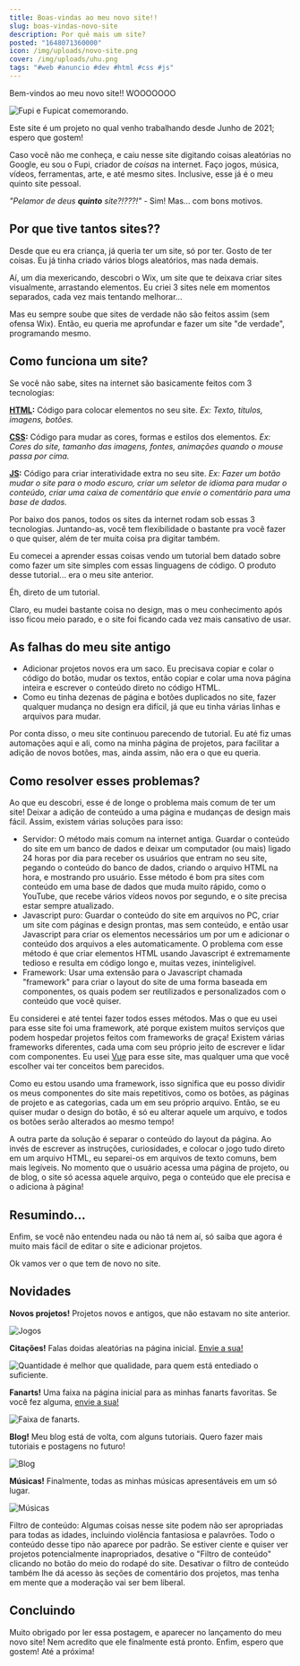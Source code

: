 ```yaml
---
title: Boas-vindas ao meu novo site!!
slug: boas-vindas-novo-site
description: Por quê mais um site?
posted: "1648071360000"
icon: /img/uploads/novo-site.png
cover: /img/uploads/uhu.png
tags: "#web #anuncio #dev #html #css #js"
---
```

Bem-vindos ao meu novo site!! WOOOOOOO

![Fupi e Fupicat comemorando.](/img/uploads/uhu.png)

Este site é um projeto no qual venho trabalhando desde Junho de 2021; espero que gostem!

Caso você não me conheça, e caiu nesse site digitando coisas aleatórias no Google, eu sou o Fupi, criador de *coisas* na internet. Faço jogos, música, vídeos, ferramentas, arte, e até mesmo sites. Inclusive, esse já é o meu quinto site pessoal.

*"Pelamor de deus **quinto** site?!???!"* - Sim! Mas... com bons motivos.

## Por que tive tantos sites??

Desde que eu era criança, já queria ter um site, só por ter. Gosto de ter coisas. Eu já tinha criado vários blogs aleatórios, mas nada demais.

Aí, um dia mexericando, descobri o Wix, um site que te deixava criar sites visualmente, arrastando elementos. Eu criei 3 sites nele em momentos separados, cada vez mais tentando melhorar...

Mas eu sempre soube que sites de verdade não são feitos assim (sem ofensa Wix). Então, eu queria me aprofundar e fazer um site "de verdade", programando mesmo.

## Como funciona um site?

Se você não sabe, sites na internet são basicamente feitos com 3 tecnologias:

**[HTML](https://pt.wikipedia.org/wiki/HTML):** Código para colocar elementos no seu site. *Ex: Texto, títulos, imagens, botões.*

**[CSS](https://pt.wikipedia.org/wiki/Cascading_Style_Sheets):** Código para mudar as cores, formas e estilos dos elementos. *Ex: Cores do site, tamanho das imagens, fontes, animações quando o mouse passa por cima.*

**[JS](https://pt.wikipedia.org/wiki/JavaScript):** Código para criar interatividade extra no seu site. *Ex: Fazer um botão mudar o site para o modo escuro, criar um seletor de idioma para mudar o conteúdo, criar uma caixa de comentário que envie o comentário para uma base de dados.*

Por baixo dos panos, todos os sites da internet rodam sob essas 3 tecnologias. Juntando-as, você tem flexibilidade o bastante pra você fazer o que quiser, além de ter muita coisa pra digitar também.

Eu comecei a aprender essas coisas vendo um tutorial bem datado sobre como fazer um site simples com essas linguagens de código. O produto desse tutorial... era o meu site anterior.

Éh, direto de um tutorial.

Claro, eu mudei bastante coisa no design, mas o meu conhecimento após isso ficou meio parado, e o site foi ficando cada vez mais cansativo de usar.

## As falhas do meu site antigo

* Adicionar projetos novos era um saco. Eu precisava copiar e colar o código do botão, mudar os textos, então copiar e colar uma nova página inteira e escrever o conteúdo direto no código HTML.
* Como eu tinha dezenas de página e botões duplicados no site, fazer qualquer mudança no design era difícil, já que eu tinha várias linhas e arquivos para mudar.

Por conta disso, o meu site continuou parecendo de tutorial. Eu até fiz umas automações aqui e ali, como na minha página de projetos, para facilitar a adição de novos botões, mas, ainda assim, não era o que eu queria.

## Como resolver esses problemas?

Ao que eu descobri, esse é de longe o problema mais comum de ter um site! Deixar a adição de conteúdo a uma página e mudanças de design mais fácil. Assim, existem várias soluções para isso:

* Servidor: O método mais comum na internet antiga. Guardar o conteúdo do site em um banco de dados e deixar um computador (ou mais) ligado 24 horas por dia para receber os usuários que entram no seu site, pegando o conteúdo do banco de dados, criando o arquivo HTML na hora, e mostrando pro usuário. Esse método é bom pra sites com conteúdo em uma base de dados que muda muito rápido, como o YouTube, que recebe vários vídeos novos por segundo, e o site precisa estar sempre atualizado.
* Javascript puro: Guardar o conteúdo do site em arquivos no PC, criar um site com páginas e design prontas, mas sem conteúdo, e então usar Javascript para criar os elementos necessários um por um e adicionar o conteúdo dos arquivos a eles automaticamente. O problema com esse método é que criar elementos HTML usando Javascript é extremamente tedioso e resulta em código longo e, muitas vezes, ininteligível.
* Framework: Usar uma extensão para o Javascript chamada "framework" para criar o layout do site de uma forma baseada em componentes, os quais podem ser reutilizados e personalizados com o conteúdo que você quiser.

Eu considerei e até tentei fazer todos esses métodos. Mas o que eu usei para esse site foi uma framework, até porque existem muitos serviços que podem hospedar projetos feitos com frameworks de graça! Existem várias frameworks diferentes, cada uma com seu próprio jeito de escrever e lidar com componentes. Eu usei [Vue](https://vuejs.org/) para esse site, mas qualquer uma que você escolher vai ter conceitos bem parecidos.

Como eu estou usando uma framework, isso significa que eu posso dividir os meus componentes do site mais repetitivos, como os botões, as páginas de projeto e as categorias, cada um em seu próprio arquivo. Então, se eu quiser mudar o design do botão, é só eu alterar aquele um arquivo, e todos os botões serão alterados ao mesmo tempo!

A outra parte da solução é separar o conteúdo do layout da página. Ao invés de escrever as instruções, curiosidades, e colocar o jogo tudo direto em um arquivo HTML, eu separei-os em arquivos de texto comuns, bem mais legíveis. No momento que o usuário acessa uma página de projeto, ou de blog, o site só acessa aquele arquivo, pega o conteúdo que ele precisa e o adiciona à página!

## Resumindo...

Enfim, se você não entendeu nada ou não tá nem aí, só saiba que agora é muito mais fácil de editar o site e adicionar projetos.

Ok vamos ver o que tem de novo no site.

## Novidades

**Novos projetos!** Projetos novos e antigos, que não estavam no site anterior.

![Jogos](/img/uploads/jogos.png)

**Citações!** Falas doidas aleatórias na página inicial. [Envie a sua!](/sobre#contato)

![Quantidade é melhor que qualidade, para quem está entediado o suficiente.](/img/uploads/quote.png)

**Fanarts!** Uma faixa na página inicial para as minhas fanarts favoritas. Se você fez alguma, [envie a sua!](/sobre#contato)

![Faixa de fanarts.](/img/uploads/fanarts.png)

**Blog!** Meu blog está de volta, com alguns tutoriais. Quero fazer mais tutoriais e postagens no futuro!

![Blog](/img/uploads/blog.png)

**Músicas!** Finalmente, todas as minhas músicas apresentáveis em um só lugar.

![Músicas](/img/uploads/musicas.png)

Filtro de conteúdo: Algumas coisas nesse site podem não ser apropriadas para todas as idades, incluindo violência fantasiosa e palavrões. Todo o conteúdo desse tipo não aparece por padrão. Se estiver ciente e quiser ver projetos potencialmente inapropriados, desative o "Filtro de conteúdo" clicando no botão do meio do rodapé do site. Desativar o filtro de conteúdo também lhe dá acesso às seções de comentário dos projetos, mas tenha em mente que a moderação vai ser bem liberal.

## Concluindo

Muito obrigado por ler essa postagem, e aparecer no lançamento do meu novo site! Nem acredito que ele finalmente está pronto. Enfim, espero que gostem! Até a próxima!